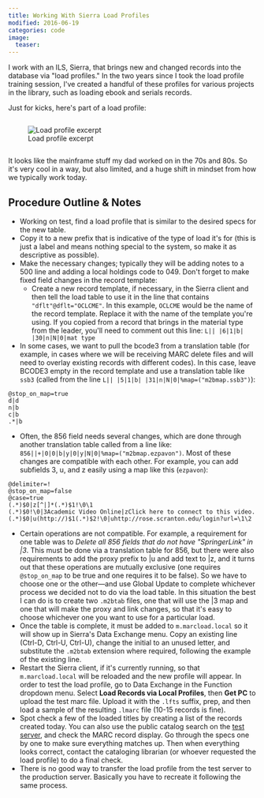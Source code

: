 ```yaml
---
title: Working With Sierra Load Profiles
modified: 2016-06-19
categories: code
image:
  teaser: 
---
```


I work with an ILS, Sierra, that brings new and changed records into the database via "load profiles." In the two years since I took the load profile training session, I've created a handful of these profiles for various projects in the library, such as loading ebook and serials records.

Just for kicks, here's part of a load profile:

<figure style="display: inline-block;">
  <img src="/images/code/load-profile-sersol.jpg" title="Load profile excerpt">
  <figcaption>Load profile excerpt</figcaption>
</figure>

It looks like the mainframe stuff my dad worked on in the 70s and 80s. So it's very cool in a way, but also limited, and a huge shift in mindset from how we typically work today.

## Procedure Outline & Notes

* Working on test, find a load profile that is similar to the desired specs for the new table.
* Copy it to a new prefix that is indicative of the type of load it's for (this is just a label and means nothing special to the system, so make it as descriptive as possible).
* Make the necessary changes; typically they will be adding notes to a 500 line and adding a local holdings code to 049. Don't forget to make fixed field changes in the record template:
    * Create a new record template, if necessary, in the Sierra client and then tell the load table to use it in the line that contains `"dflt"@dflt="OCLCME"`. In this example, `OCLCME` would be the name of the record template. Replace it with the name of the template you're using. If you copied from a record that brings in the material type from the leader, you'll need to comment out this line: `L|| |6|1|b| |30|n|N|0|mat type`
* In some cases, we want to pull the bcode3 from a translation table (for example, in cases where we will be receiving MARC delete files and will need to overlay existing records with different codes). In this case, leave BCODE3 empty in the record template and use a translation table like `ssb3` (called from the line `L|| |5|1|b| |31|n|N|0|%map=("m2bmap.ssb3")`):

```
@stop_on_map=true
d|d
n|b
c|b
.*|b
```

* Often, the 856 field needs several changes, which are done through another translation table called from a line like: `856||+|0|0|b|y|0|y|N|0|%map=("m2bmap.ezpavon")`. Most of these changes are compatible with each other. For example, you can add subfields 3, u, and z easily using a map like this (`ezpavon`): 

```
@delimiter=!
@stop_on_map=false
@case=true
(.*)$0|z[^|]*(.*)$1!\0\1
(.*)$0!\0|3Academic Video Online|zClick here to connect to this video.
(.*)$0|u(http://)$1(.*)$2!\0|uhttp://rose.scranton.edu/login?url=\1\2
```

* Certain operations are not compatible. For example, a requirement for one table was to *Delete all 856 fields that do not have "SpringerLink" in &#124;3*. This must be done via a translation table for 856, but there were also requirements to add the proxy prefix to &#124;u and add text to &#124;z, and it turns out that these operations are mutually exclusive (one requires `@stop_on_map` to be true and one requires it to be false).  So we have to choose one or the other—and use Global Update to complete whichever process we decided not to do via the load table.  In this situation the best I can do is to create two `.m2btab` files, one that will use the &#124;3 map and one that will make the proxy and link changes, so that it's easy to choose whichever one you want to use for a particular load.
* Once the table is complete, it must be added to `m.marcload.local` so it will show up in Sierra's Data Exchange menu. Copy an existing line (Ctrl-D, Ctrl-U, Ctrl-U), change the initial to an unused letter, and substitute the `.m2btab` extension where required, following the example of the existing line.
* Restart the Sierra client, if it's currently running, so that `m.marcload.local` will be reloaded and the new profile will appear. In order to test the load profile, go to Data Exchange in the Function dropdown menu. Select **Load Records via Local Profiles**, then **Get PC** to upload the test marc file. Upload it with the `.lfts` suffix, prep, and then load a sample of the resulting `.lmarc` file (10-15 records is fine). 
* Spot check a few of the loaded titles by creating a list of the records created today. You can also use the public catalog search on the [test server](http://squillace.scranton.edu/), and check the MARC record display. Go through the specs one by one to make sure everything matches up. Then when everything looks correct, contact the cataloging librarian (or whoever requested the load profile) to do a final check.
* There is no good way to transfer the load profile from the test server to the production server. Basically you have to recreate it following the same process. 








